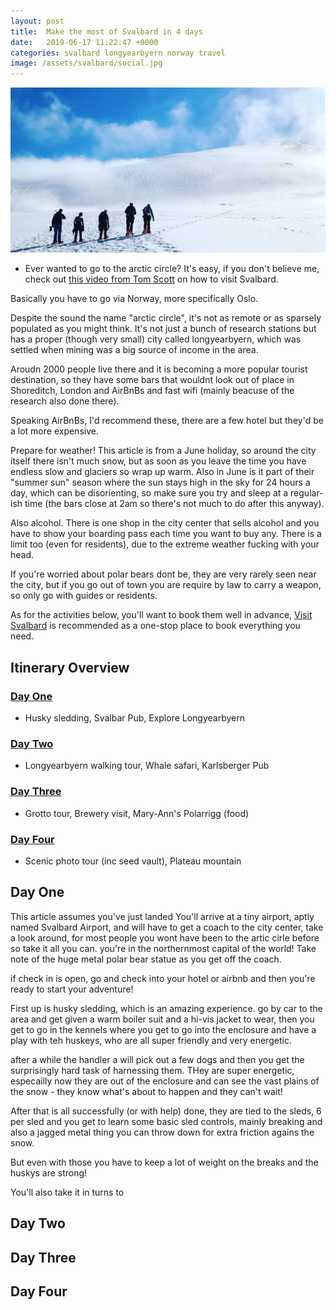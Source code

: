```yaml
---
layout: post
title:  Make the most of Svalbard in 4 days
date:   2019-06-17 11:22:47 +0000
categories: svalbard longyearbyern norway travel
image: /assets/svalbard/social.jpg
---
```


![Welcome to the Arctic Circle][intro]


* Ever wanted to go to the arctic circle? It's easy, if you don't believe me, check out [this video from Tom Scott](https://www.youtube.com/watch?v=eFJ-ze2-SqU) on how to visit Svalbard. 

Basically you have to go via Norway, more specifically Oslo. 

Despite the sound the name "arctic circle", it's not as remote or as sparsely populated as you might think. It's not just a bunch of research stations but has a proper (though very small) city called longyearbyern, which was settled when mining was a big source of income in the area. 

Aroudn 2000 people live there and it is becoming a more popular tourist destination, so they have some bars that wouldnt look out of place in Shoreditch, London and AirBnBs and fast wifi (mainly beacuse of the research also done there).

Speaking AirBnBs, I'd recommend these, there are a few hotel but they'd be a lot more expensive. 

Prepare for weather! This article is from a June holiday, so around the city itself there isn't much snow, but as soon as you leave the time you have endless slow and glaciers so wrap up warm. Also in June is it part of their "summer sun" season where the sun stays high in the sky for 24 hours a day, which can be disorienting, so make sure you try and sleep at a regular-ish time (the bars close at 2am so there's not much to do after this anyway).

Also alcohol. There is one shop in the city center that sells alcohol and you have to show your boarding pass each time you want to buy any. There is a limit too (even for residents), due to the extreme weather fucking with your head. 

If you're worried about polar bears dont be, they are very rarely seen near the city, but if you go out of town you are require by law to carry a weapon, so only go with guides or residents. 

As for the activities below, you'll want to book them well in advance, [Visit Svalbard](https://en.visitsvalbard.com/) is recommended as a one-stop place to book everything you need. 

## Itinerary Overview

### [Day One](#day-one-1)
- Husky sledding, Svalbar Pub, Explore Longyearbyern

### [Day Two](#day-two-1)
- Longyearbyern walking tour, Whale safari, Karlsberger Pub

### [Day Three](#day-three-1)
- Grotto tour, Brewery visit, Mary-Ann's Polarrigg (food)

### [Day Four](#day-four-1)
- Scenic photo tour (inc seed vault), Plateau mountain

## Day One

This article assumes you've just landed 
You'll arrive at a tiny airport, aptly named Svalbard Airport, and will have to get a coach to the city center, take a look around, for most people you wont have been to the artic cirle before so take it all you can. you're in the northernmost capital of the world! Take note of the huge metal polar bear statue as you get off the coach.

if check in is open, go and check into your hotel or airbnb and then you're ready to start your adventure! 

First up is husky sledding, which is an amazing experience. 
go by car to the area and get given a warm boiler suit and a hi-vis jacket to wear, then you get to go in the kennels where you get to go into the enclosure and have a play with teh huskeys, who are all super friendly and very energetic. 

after a while the handler a will pick out a few dogs and then you get the surprisingly hard task of harnessing them. THey are super energetic, especailly now they are out of the enclosure and can see the vast plains of the snow - they know what's about to happen and they can't wait! 

After that is all successfully (or with help) done, they are tied to the sleds, 6 per sled and you get to learn some basic sled controls, mainly breaking and also a jagged metal thing you can throw down for extra friction agains the snow.

But even with those you have to keep a lot of weight on the breaks and the huskys are strong!

You'll also take it in turns to 


## Day Two
## Day Three
## Day Four

[intro]: /assets/svalbard/social.jpg "Welcome to the Arctic Circle"
